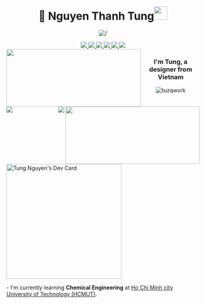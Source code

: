 <h1 align="center"> 👋 Nguyen Thanh Tung<img src="https://media.giphy.com/media/hvRJCLFzcasrR4ia7z/giphy.gif" width="35"></h1>
<p align="center">
   <img align="center" src="https://cdn.dribbble.com/users/1059583/screenshots/4171367/coding-freak.gif" alt="/"/>
</p>


<div id="badges" align="center">
  <a href="www.linkedin.com/in/tuzqwork" target="_blank">
    <img src="https://img.icons8.com/fluent/48/000000/linkedin.png"/>
  </a>
  <a href="https://www.facebook.com/tuzqmant/" alt="Facebook">
    <img src="https://img.icons8.com/fluent/48/000000/facebook-new.png" target="_blank" />
  </a> 
  <a href="https://github.com/tuzqwork" alt="Github">
    <img src="https://img.icons8.com/fluent/48/000000/github.png"/>
  </a> 
  <a href="https://www.youtube.com/channel/UCfcJbU5vE9_hsBsKKzwFdnA" alt="Youtube channel" target="_blank" >
    <img src="https://img.icons8.com/fluent/48/000000/youtube-play.png"/>
  </a>
  <a href="https://www.instagram.com/tuzq.mant/" alt="Instagram" target="_blank" >
    <img src="https://img.icons8.com/fluent/48/000000/instagram-new.png"/>
  </a>
  <a href="mailto:tuzqwok@gmail.com" alt="Email">
    <img src="https://img.icons8.com/fluent/48/000000/mailing.png"/>
  </a>
</div>
<img align="left" height="150px" width="350px" src="https://github-readme-stats.vercel.app/api?username=tuzqwork&count_private=true&show_icons=true&theme=tokyonight" />
<img align="right" height="150px" width="350px" src="https://github-readme-stats.vercel.app/api/top-langs/?username=tuzqwork&layout=compact&theme=aura&langs_count=9" />
<h3 align="center"><img align="left" src="https://img.icons8.com/color/48/000000/vietnam-circular.png"/>I'm Tung, a designer from Vietnam <img align="right" src="https://img.icons8.com/color/48/000000/vietnam-circular.png"/> </h3>
<p align="center"> 
  <img align="center" src="https://komarev.com/ghpvc/?username=tuzqwork" alt="tuzqwork" /> 
</p>
<a href="https://app.daily.dev/tuzqmant">
  <img src="https://api.daily.dev/devcards/f8a5213f8bf3437eb9018cd5d8b7ff22.png?r=jsd" width="300" alt="Tung Nguyen's Dev Card"/>
</a>
<p>
  - I'm currently learning <b>Chemical Engineering</b> at <a href="https://hcmut.edu.vn">Ho Chi Minh city University of Technology (HCMUT)</a>.
</p>


